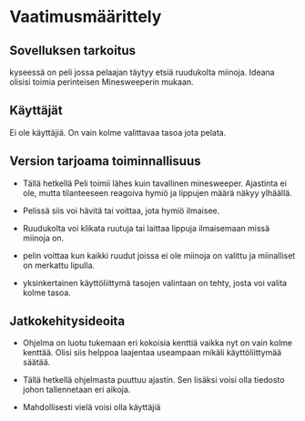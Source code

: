 # Vaatimusmäärittely

## Sovelluksen tarkoitus
kyseessä on peli jossa pelaajan täytyy etsiä ruudukolta miinoja. Ideana olisisi toimia perinteisen Minesweeperin mukaan.

## Käyttäjät
Ei ole käyttäjiä. On vain kolme valittavaa tasoa jota pelata.

## Version tarjoama toiminnallisuus

- Tällä hetkellä Peli toimii lähes kuin tavallinen minesweeper. Ajastinta ei ole, mutta tilanteeseen reagoiva hymiö ja lippujen määrä näkyy ylhäällä.

- Pelissä siis voi hävitä tai voittaa, jota hymiö ilmaisee.

- Ruudukolta voi klikata ruutuja tai laittaa lippuja ilmaisemaan missä miinoja on.

- pelin voittaa kun kaikki ruudut joissa ei ole miinoja on valittu ja miinalliset on merkattu lipulla.

- yksinkertainen käyttöliittymä tasojen valintaan on tehty, josta voi valita kolme tasoa. 

## Jatkokehitysideoita

- Ohjelma on luotu tukemaan eri kokoisia kenttiä vaikka nyt on vain kolme kenttää. Olisi siis helppoa laajentaa useampaan mikäli käyttöliittymää säätää.

- Tällä hetkellä ohjelmasta puuttuu ajastin. Sen lisäksi voisi olla tiedosto johon tallennetaan eri aikoja.

- Mahdollisesti vielä voisi olla käyttäjiä
